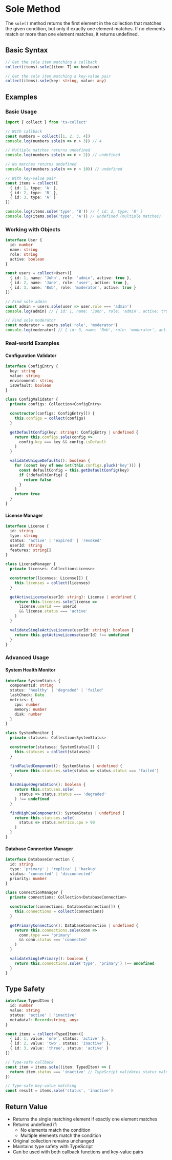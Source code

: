 # Sole Method

The `sole()` method returns the first element in the collection that matches the given condition, but only if exactly one element matches. If no elements match or more than one element matches, it returns undefined.

## Basic Syntax

```typescript
// Get the sole item matching a callback
collect(items).sole((item: T) => boolean)

// Get the sole item matching a key-value pair
collect(items).sole(key: string, value: any)
```

## Examples

### Basic Usage

```typescript
import { collect } from 'ts-collect'

// With callback
const numbers = collect([1, 2, 3, 4])
console.log(numbers.sole(n => n > 3)) // 4

// Multiple matches returns undefined
console.log(numbers.sole(n => n > 2)) // undefined

// No matches returns undefined
console.log(numbers.sole(n => n > 10)) // undefined

// With key-value pair
const items = collect([
  { id: 1, type: 'A' },
  { id: 2, type: 'B' },
  { id: 3, type: 'A' }
])

console.log(items.sole('type', 'B')) // { id: 2, type: 'B' }
console.log(items.sole('type', 'A')) // undefined (multiple matches)
```

### Working with Objects

```typescript
interface User {
  id: number
  name: string
  role: string
  active: boolean
}

const users = collect<User>([
  { id: 1, name: 'John', role: 'admin', active: true },
  { id: 2, name: 'Jane', role: 'user', active: true },
  { id: 3, name: 'Bob', role: 'moderator', active: true }
])

// Find sole admin
const admin = users.sole(user => user.role === 'admin')
console.log(admin) // { id: 1, name: 'John', role: 'admin', active: true }

// Find sole moderator
const moderator = users.sole('role', 'moderator')
console.log(moderator) // { id: 3, name: 'Bob', role: 'moderator', active: true }
```

### Real-world Examples

#### Configuration Validator

```typescript
interface ConfigEntry {
  key: string
  value: string
  environment: string
  isDefault: boolean
}

class ConfigValidator {
  private configs: Collection<ConfigEntry>

  constructor(configs: ConfigEntry[]) {
    this.configs = collect(configs)
  }

  getDefaultConfig(key: string): ConfigEntry | undefined {
    return this.configs.sole(config =>
      config.key === key && config.isDefault
    )
  }

  validateUniqueDefaults(): boolean {
    for (const key of new Set(this.configs.pluck('key'))) {
      const defaultConfig = this.getDefaultConfig(key)
      if (!defaultConfig) {
        return false
      }
    }
    return true
  }
}
```

#### License Manager

```typescript
interface License {
  id: string
  type: string
  status: 'active' | 'expired' | 'revoked'
  userId: string
  features: string[]
}

class LicenseManager {
  private licenses: Collection<License>

  constructor(licenses: License[]) {
    this.licenses = collect(licenses)
  }

  getActiveLicense(userId: string): License | undefined {
    return this.licenses.sole(license =>
      license.userId === userId
      && license.status === 'active'
    )
  }

  validateSingleActiveLicense(userId: string): boolean {
    return this.getActiveLicense(userId) !== undefined
  }
}
```

### Advanced Usage

#### System Health Monitor

```typescript
interface SystemStatus {
  componentId: string
  status: 'healthy' | 'degraded' | 'failed'
  lastCheck: Date
  metrics: {
    cpu: number
    memory: number
    disk: number
  }
}

class SystemMonitor {
  private statuses: Collection<SystemStatus>

  constructor(statuses: SystemStatus[]) {
    this.statuses = collect(statuses)
  }

  findFailedComponent(): SystemStatus | undefined {
    return this.statuses.sole(status => status.status === 'failed')
  }

  hasUniqueDegradation(): boolean {
    return this.statuses.sole(
      status => status.status === 'degraded'
    ) !== undefined
  }

  findHighCpuComponent(): SystemStatus | undefined {
    return this.statuses.sole(
      status => status.metrics.cpu > 90
    )
  }
}
```

#### Database Connection Manager

```typescript
interface DatabaseConnection {
  id: string
  type: 'primary' | 'replica' | 'backup'
  status: 'connected' | 'disconnected'
  priority: number
}

class ConnectionManager {
  private connections: Collection<DatabaseConnection>

  constructor(connections: DatabaseConnection[]) {
    this.connections = collect(connections)
  }

  getPrimaryConnection(): DatabaseConnection | undefined {
    return this.connections.sole(conn =>
      conn.type === 'primary'
      && conn.status === 'connected'
    )
  }

  validateSinglePrimary(): boolean {
    return this.connections.sole('type', 'primary') !== undefined
  }
}
```

## Type Safety

```typescript
interface TypedItem {
  id: number
  value: string
  status: 'active' | 'inactive'
  metadata?: Record<string, any>
}

const items = collect<TypedItem>([
  { id: 1, value: 'one', status: 'active' },
  { id: 2, value: 'two', status: 'inactive' },
  { id: 3, value: 'three', status: 'active' }
])

// Type-safe callback
const item = items.sole((item: TypedItem) => {
  return item.status === 'inactive' // TypeScript validates status values
})

// Type-safe key-value matching
const result = items.sole('status', 'inactive')
```

## Return Value

- Returns the single matching element if exactly one element matches
- Returns undefined if:
  - No elements match the condition
  - Multiple elements match the condition
- Original collection remains unchanged
- Maintains type safety with TypeScript
- Can be used with both callback functions and key-value pairs
